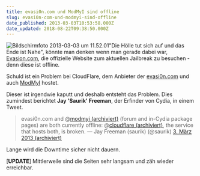 ```yaml
---
title: evasi0n.com und ModMyI sind offline
slug: evasi0n-com-und-modmyi-sind-offline
date_published: 2013-03-03T10:53:58.000Z
date_updated: 2018-08-22T09:38:50.000Z
---
```


![Bildschirmfoto 2013-03-03 um 11.52.01](//picdump.thafaker.de/2013/03/Bildschirmfoto-2013-03-03-um-11.52.01-100x100.png)"Die Hölle tut sich auf und das Ende ist Nahe", könnte man denken wenn man gerade dabei war, [Evasion.com](http://evasi0n.com), die offizielle Website zum aktuellen Jailbreak zu besuchen - denn diese ist offline. 

Schuld ist ein Problem bei CloudFlare, dem Anbieter der [evasi0n.com](http://evasi0n.com) und auch [ModMyI](http://modmyi.com) hostet.

Dieser ist irgendwie kaputt und deshalb entsteht das Problem. Dies zumindest berichtet **Jay 'Saurik' Freeman**, der Erfinder von Cydia, in einem Tweet.

> evasi0n​.com and @[modmyi (archiviert)](http://web.archive.org/web/20130214223152/https://twitter.com/modmyi) (forum and in-Cydia package pages) are both currently offline: @[cloudflare (archiviert)](http://web.archive.org/web/20130408181824/https://twitter.com/cloudflare), the service that hosts both, is broken.
> — Jay Freeman (saurik) (@saurik) [3. März 2013 (archiviert)](http://web.archive.org/web/20190606030103/https://twitter.com/saurik/status/308166351497859072)

Lange wird die Downtime sicher nicht dauern.

[**UPDATE**] Mittlerweile sind die Seiten sehr langsam und zäh wieder erreichbar.
